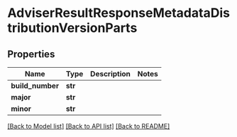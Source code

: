 # AdviserResultResponseMetadataDistributionVersionParts

## Properties
Name | Type | Description | Notes
------------ | ------------- | ------------- | -------------
**build_number** | **str** |  |
**major** | **str** |  |
**minor** | **str** |  |

[[Back to Model list]](../README.md#documentation-for-models) [[Back to API list]](../README.md#documentation-for-api-endpoints) [[Back to README]](../README.md)

